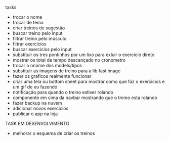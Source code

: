 tasks
- trocar o nome
- trocar de tema
- criar treinos de sugestão
- buscar treino pelo input
- filtrar treino pelo músculo
- filtrar exercicios
- buscar exercicios pelo input
- substituir os tres pontinhos por um lixo para exluir o exercicio direto
- mostrar os total de tempo descançado no cronometro 
- trocar o nnome dos models/tipos
- substituir as imagens de treino para a lib fast image
- fazer os graficos realmente funcionar
- criar uma tela ou bottom sheet para mostrar como que faz o exercicios e um gif de eu fazendo
- notificação para quando o treino estiver rolando
- componente em cima da navbar mostrando que o treino esta rolando 
- fazer backup na nuvem
- adicionar novos exercicios
- publicar o app na loja


TASK EM DESENVOLVIMENTO
- melhorar o esquema de criar os treinos